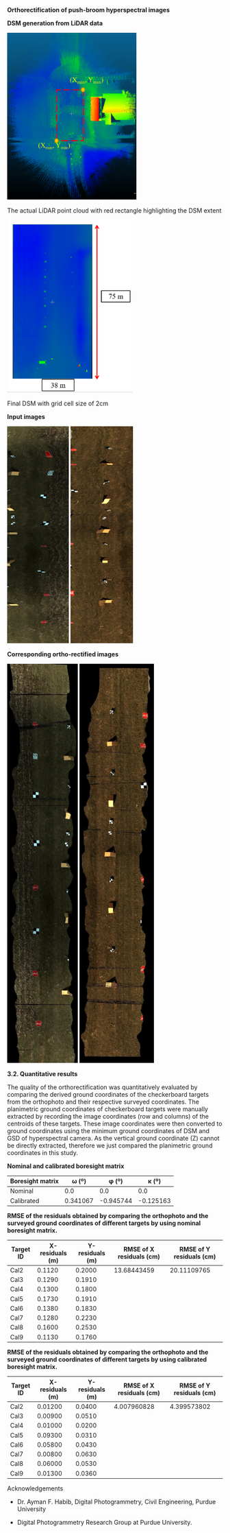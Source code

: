 **Orthorectification of push-broom hyperspectral images**

**DSM generation from LiDAR data**

<img src="media\image1.png" style="width:3.14549in;height:4.05155in" alt="A picture containing text, laser Description automatically generated" />

The actual LiDAR point cloud with red rectangle highlighting the DSM
extent

<img src="media\image2.png" style="width:3.05208in;height:4.1874in" />

Final DSM with grid cell size of 2cm

**Input images**

<img src="media\image3.png" style="width:1.4955in;height:5.27163in" alt="A picture containing building, tree Description automatically generated" />

<img src="media\image4.png" style="width:1.52801in;height:5.27163in" alt="A picture containing outdoor Description automatically generated" />

**Corresponding ortho-rectified images**

<img src="media\image5.jpeg" style="width:1.72153in;height:9.69306in" alt="A picture containing text, dark Description automatically generated" />

<img src="media\image6.jpeg" style="width:1.81458in;height:9.69306in" alt="A picture containing text Description automatically generated" />

**3.2. Quantitative results**

The quality of the orthorectification was quantitatively evaluated by
comparing the derived ground coordinates of the checkerboard targets
from the orthophoto and their respective surveyed coordinates. The
planimetric ground coordinates of checkerboard targets were manually
extracted by recording the image coordinates (row and columns) of the
centroids of these targets. These image coordinates were then converted
to ground coordinates using the minimum ground coordinates of DSM and
GSD of hyperspectral camera. As the vertical ground coordinate (Z)
cannot be directly extracted, therefore we just compared the planimetric
ground coordinates in this study.

**Nominal and calibrated boresight matrix**

| **Boresight matrix** | **ω (º)** | **φ (º)** | **κ (º)** |
|----------------------|-----------|-----------|-----------|
| Nominal              | 0.0       | 0.0       | 0.0       |
| Calibrated           | 0.341067  | -0.945744 | -0.125163 |

**RMSE of the residuals obtained by comparing the orthophoto and the
surveyed ground coordinates of different targets by using nominal
boresight matrix.**

| **Target ID** | **X-residuals (m)** | **Y-residuals (m)** | **RMSE of X residuals (cm)** | **RMSE of Y residuals (cm)** |
|---------------|---------------------|---------------------|------------------------------|------------------------------|
| Cal2          | 0.1120              | 0.2000              | 13.68443459                  | 20.11109765                  |
| Cal3          | 0.1290              | 0.1910              |                              |                              |
| Cal4          | 0.1300              | 0.1800              |                              |                              |
| Cal5          | 0.1730              | 0.1910              |                              |                              |
| Cal6          | 0.1380              | 0.1830              |                              |                              |
| Cal7          | 0.1280              | 0.2230              |                              |                              |
| Cal8          | 0.1600              | 0.2530              |                              |                              |
| Cal9          | 0.1130              | 0.1760              |                              |                              |

**RMSE of the residuals obtained by comparing the orthophoto and the
surveyed ground coordinates of different targets by using calibrated
boresight matrix.**

| **Target ID** | **X-residuals (m)** | **Y-residuals (m)** | **RMSE of X residuals (cm)** | **RMSE of Y residuals (cm)** |
|---------------|---------------------|---------------------|------------------------------|------------------------------|
| Cal2          | 0.01200             | 0.0400              | 4.007960828                  | 4.399573802                  |
| Cal3          | 0.00900             | 0.0510              |                              |                              |
| Cal4          | 0.01000             | 0.0200              |                              |                              |
| Cal5          | 0.09300             | 0.0310              |                              |                              |
| Cal6          | 0.05800             | 0.0430              |                              |                              |
| Cal7          | 0.00800             | 0.0630              |                              |                              |
| Cal8          | 0.06000             | 0.0530              |                              |                              |
| Cal9          | 0.01300             | 0.0360              |                              |                              |

Acknowledgements

-   Dr. Ayman F. Habib, Digital Photogrammetry, Civil Engineering,
    Purdue University

-   Digital Photogrammetry Research Group at Purdue University.
